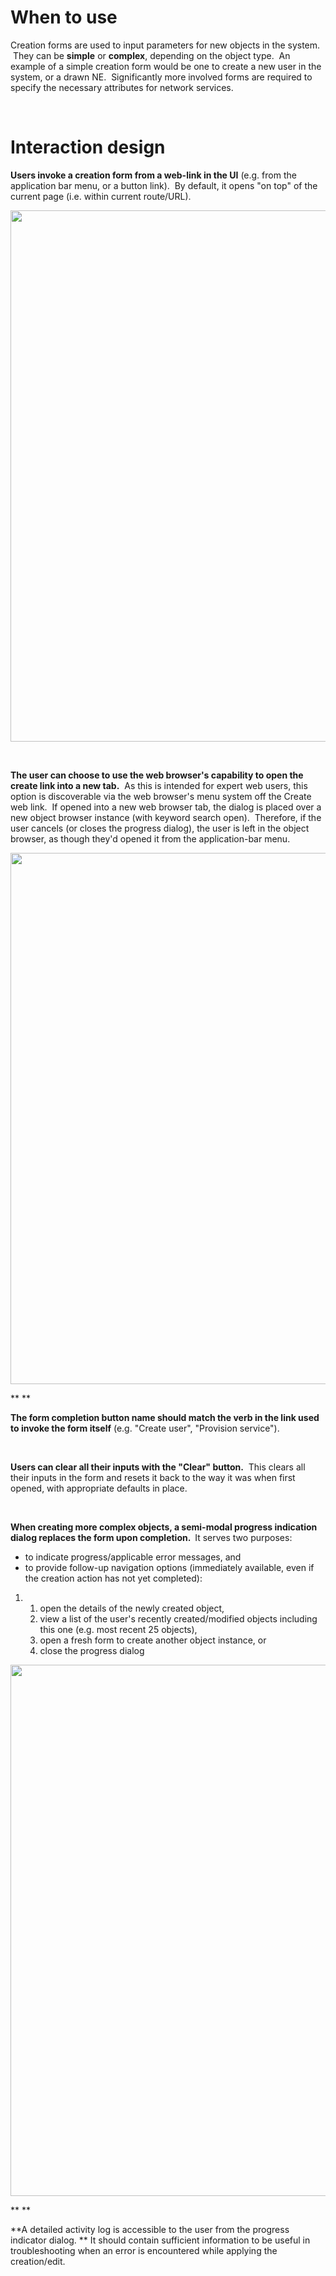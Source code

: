 # When to use

Creation forms are used to input parameters for new objects in the system.  They can be **simple** or **complex**, depending on the object type.  An example of a simple creation form would be one to create a new user in the system, or a drawn NE.  Significantly more involved forms are required to specify the necessary attributes for network services.

 

# Interaction design

**Users invoke a creation form from a web-link in the UI** (e.g. from the application bar menu, or a button link).  By default, it opens "on top" of the current page (i.e. within current route/URL).  

<span class="confluence-embedded-file-wrapper confluence-embedded-manual-size"><img src="assets/images/171233647/171236070.png" class="confluence-embedded-image" width="850" /></span>

 

**The user can choose to use the web browser's capability to open the create link into a new tab.**  As this is intended for expert web users, this option is discoverable via the web browser's menu system off the Create web link.  If opened into a new web browser tab, the dialog is placed over a new object browser instance (with keyword search open).  Therefore, if the user cancels (or closes the progress dialog), the user is left in the object browser, as though they'd opened it from the application-bar menu. <span style="color: rgb(255,0,255);"> </span>

**<span class="confluence-embedded-file-wrapper confluence-embedded-manual-size"><img src="assets/images/171233647/171236072.png" class="confluence-embedded-image" width="850" /></span>**

**
**

**The form completion button name should match the verb in the link used to invoke the form itself** (e.g. "Create user", "Provision service").

 

**Users can clear all their inputs with the "Clear" button.**  This clears all their inputs in the form and resets it back to the way it was when first opened, with appropriate defaults in place.

 

**<span>When creating more complex objects, a semi-modal progress indication dialog replaces the form upon completion. </span>** It serves two purposes:

-   to indicate progress/applicable error messages, and
-   to provide follow-up navigation options (immediately available, even if the creation action has not yet completed): 

1.  1.  open the details of the newly created object,
    2.  view a list of the user's recently created/modified objects including this one (e.g. most recent 25 objects), 
    3.  open a fresh form to create another object instance, or 
    4.  close the progress dialog

<span class="confluence-embedded-file-wrapper confluence-embedded-manual-size"><img src="assets/images/171233647/171236073.png" class="confluence-embedded-image" width="850" /></span>

**
**

**A detailed activity log is accessible to the user from the progress indicator dialog. ** It should contain sufficient information to be useful in troubleshooting when an error is encountered while applying the creation/edit.
